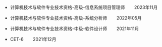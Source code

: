 - <span style="margin-right: 30px;">计算机技术与软件专业技术资格-高级-信息系统项目管理师</span>2023年11月

- <span style="margin-right: 30px;">计算机技术与软件专业技术资格-高级-系统分析师</span>2022年05月

- <span style="margin-right: 30px;">计算机技术与软件专业技术资格-中级-软件设计师</span>2021年11月

- <span style="margin-right: 30px;">CET-6</span>2021年12月
